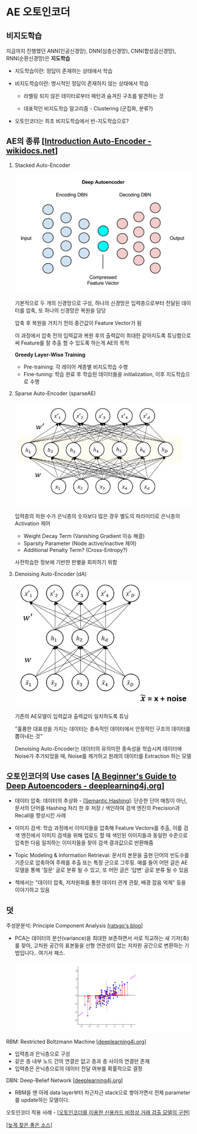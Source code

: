 # AE 오토인코더


## 비지도학습

지금까지 진행했던 ANN(인공신경망), DNN(심층신경망), CNN(합성곱신경망), RNN(순환신경망)은 **지도학습**

- 지도학습이란: 정답이 존재하는 상태에서 학습

- 비지도학습이란: 명시적인 정답이 존재하지 않는 상태에서 학습

  - 라벨링 되지 않은 데이터로부터 패턴과 숨겨진 구조를 발견하는 것

  - 대표적인 비지도학습 알고리즘 - Clustering (군집화, 분류?)

- 오토인코더는 최초 비지도학습에서 반-지도학습으로?


## AE의 종류 [[Introduction Auto-Encoder - wikidocs.net](https://wikidocs.net/3413)]

1. Stacked Auto-Encoder

    ![Structure of AE](deep_autoencoder.png)

    기본적으로 두 개의 신경망으로 구성, 하나의 신경망은 입력층으로부터 전달된 데이터를 압축, 또 하나의 신경망은 복원을 담당

    압축 후 복원을 거치기 전의 중간값이 Feature Vector가 됨

    이 과정에서 압축 전의 입력값과 복원 후의 출력값이 최대한 같아지도록 튜닝함으로써 Feature를 잘 추출 할 수 있도록 하는게 AE의 목적

    **Greedy Layer-Wise Training**

    - Pre-training: 각 레이어 계층별 비지도학습 수행
    - Fine-tuning: 학습 완료 후 학습된 데이터들을 initialization, 이후 지도학습으로 수행

2. Sparse Auto-Encoder (sparseAE)

    ![Structure of Sparse AE](sparseAE.png)

    입력층의 차원 수가 은닉층의 숫자보다 많은 경우 별도의 파라미터로 은닉층의 Activation 제어

    - Weight Decay Term (Vanishing Gradient 이슈 해결)
    - Sparsity Parameter (Node active/inactive 제어)
    - Additional Penalty Term? (Cross-Entropy?)

    사전학습한 정보에 기반한 판별을 회피하기 위함

3. Denoising Auto-Encoder (dA)

    ![Structure of Denosing AE](denoisingAE.png)

    기존의 AE모델이 입력값과 출력값이 일치하도록 튜닝
    
    "훌륭한 대표성을 가지는 데이터는 종속적인 데이터에서 안정적인 구조의 데이터를 뽑아내는 것"

    Denoising Auto-Encoder는 데이터의 유의미한 종속성을 학습시켜 데이터에 Noise가 추가되었을 때, Noise를 제거하고 원래의 데이터를 Extraction 하는 모델


## 오토인코더의 Use cases [[A Beginner's Guide to Deep Autoencoders - deeplearning4j.org](https://deeplearning4j.org/deepautoencoder)]

- 데이터 압축: 데이터의 추상화 - [[Semantic Hashing](https://www.cs.utoronto.ca/~rsalakhu/papers/semantic_final.pdf)]: 단순한 단어 매칭이 아닌, 문서의 단어를 Hashing 처리 한 후 저장 / 색인하여 검색 엔진의 Precision과 Recall을 향상시킨 사례

- 이미지 검색: 학습 과정에서 이미지들을 압축해 Feature Vectors를 추출, 이를 검색 엔진에서 이미지 검색을 위해 업로드 할 때 색인된 이미지들과 동일한 수준으로 압축한 다음 일치하는 이미지들을 찾아 검색 결과값으로 반환해줌

- Topic Modeling & Information Retrieval: 문서의 본문을 출현 단어의 빈도수를 기준으로 압축하여 주제를 추출 또는 특정 군으로 그루핑. 예를 들어 어떤 글은 AE모델을 통해 '질문' 글로 분류 될 수 있고, 또 어떤 글은 '답변' 글로 분류 될 수 있음

- 책에서는 "데이터 압축, 저차원화를 통한 데이터 관계 관찰, 배경 잡음 억제" 등을 이야기하고 있음


## 덧

주성분분석: Principle Component Analysis [[ratsgo's blog](https://ratsgo.github.io/machine%20learning/2017/04/24/PCA/)]
- PCA는 데이터의 분산(variance)을 최대한 보존하면서 서로 직교하는 새 기저(축)를 찾아, 고차원 공간의 표본들을 선형 연관성이 없는 저차원 공간으로 변환하는 기법입니다.. 여기서 패스.

  ![PCA](pca.gif)

RBM: Restricted Boltzmann Machine [[deeplearning4j.org](https://deeplearning4j.org/kr/restrictedboltzmannmachine)]
- 입력층과 은닉층으로 구성
- 같은 층 내부 노드 간의 연결은 없고 층과 층 사이의 연결만 존재
- 입력층은 은닉층으로의 데이터 전달 여부를 확률적으로 결정

DBN: Deep-Belief Network [[deeplearning4j.org](https://deeplearning4j.org/kr/restrictedboltzmannmachine)]
- RBM을 맨 아래 data layer부터 차근차근 stack으로 쌓아가면서 전체 parameter를 update하는 모델이다.

오토인코더 적용 사례 - [[오토인코더를 이용한 신용카드 비정상 거래 검출 모델의 구현](http://bcho.tistory.com/1197)]

[[늦게 찾은 좋은 소스](https://laonple.blog.me/220884698923)]
